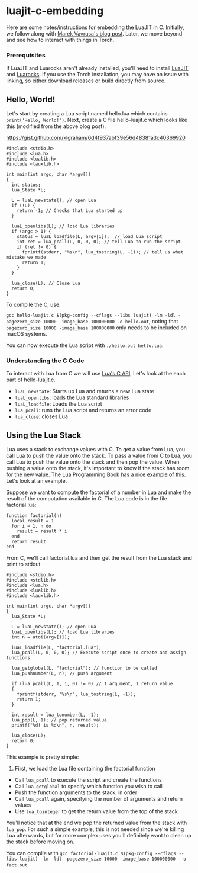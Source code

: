 # luajit-c-embedding

Here are some notes/instructions for embedding the LuaJIT in C. Initially, we follow along with [Marek Vavrusa's blog post](https://en.blog.nic.cz/2015/08/12/embedding-luajit-in-30-minutes-or-so/). Later, we move beyond and see how to interact with things in Torch.

### Prerequisites

If LuaJIT and Luarocks aren't already installed, you'll need to install [LuaJIT](http://luajit.org/install.html) and [Luarocks](https://github.com/keplerproject/luarocks/wiki/Download). If you use the Torch installation, you may have an issue with linking, so either download releases or build directly from source.

## Hello, World!

Let's start by creating a Lua script named hello.lua which contains ```print('Hello, World!')```. Next, create a C file hello-luajit.c which looks like this (modified from the above blog post):

https://gist.github.com/klgraham/6d4f937abf39e56d48381a3c40369920

```
#include <stdio.h>
#include <lua.h>
#include <lualib.h>
#include <lauxlib.h>

int main(int argc, char *argv[])
{
  int status;
  lua_State *L;
  
  L = luaL_newstate(); // open Lua
  if (!L) {
    return -1; // Checks that Lua started up
  }
  
  luaL_openlibs(L); // load Lua libraries
  if (argc > 1) {
    status = luaL_loadfile(L, argv[1]);  // load Lua script
    int ret = lua_pcall(L, 0, 0, 0); // tell Lua to run the script
    if (ret != 0) {
      fprintf(stderr, "%s\n", lua_tostring(L, -1)); // tell us what mistake we made
      return 1;
    }
  }

  lua_close(L); // Close Lua
  return 0;
}
```

To compile the C, use:

```gcc hello-luajit.c $(pkg-config --cflags --libs luajit) -lm -ldl -pagezero_size 10000 -image_base 100000000 -o hello.out```, noting that ```-pagezero_size 10000 -image_base 100000000``` only needs to be included on macOS systems.

You can now execute the Lua script with ```./hello.out hello.lua```.

### Understanding the C Code

To interact with Lua from C we will use [Lua's C API](http://www.lua.org/pil/24.1.html). Let's look at the each part of hello-luajit.c.

- ```luaL_newstate```: Starts up Lua and returns a new Lua state
- ```luaL_openlibs```: loads the Lua standard libraries
- ```luaL_loadfile```: Loads the Lua script
- ```lua_pcall```: runs the Lua script and returns an error code
- ```lua_close```: closes Lua

## Using the Lua Stack

Lua uses a stack to exchange values with C. To get a value from Lua, you call Lua to push the value onto the stack. To pass a value from C to Lua, you call Lua to push the value onto the stack and then pop the value. When pushing a value onto the stack, it's important to know if the stack has room for the new value. The Lua Programming Book has [a nice example of this](http://lua-users.org/wiki/SimpleLuaApiExample). Let's look at an example.

Suppose we want to compute the factorial of a number in Lua and make the result of the computation available in C. The Lua code is in the file factorial.lua:

```
function factorial(n)
  local result = 1
  for i = 1, n do
    result = result * i
  end
  return result
end
```

From C, we'll call factorial.lua and then get the result from the Lua stack and print to stdout.

```
#include <stdio.h>
#include <stdlib.h>
#include <lua.h>
#include <lualib.h>
#include <lauxlib.h>

int main(int argc, char *argv[])
{
  lua_State *L;
  
  L = luaL_newstate(); // open Lua 
  luaL_openlibs(L); // load Lua libraries
  int n = atoi(argv[1]);

  luaL_loadfile(L, "factorial.lua");
  lua_pcall(L, 0, 0, 0); // Execute script once to create and assign functions
	
  lua_getglobal(L, "factorial"); // function to be called
  lua_pushnumber(L, n); // push argument
	
  if (lua_pcall(L, 1, 1, 0) != 0) // 1 argument, 1 return value
  {
    fprintf(stderr, "%s\n", lua_tostring(L, -1));
    return 1;
  }
  
  int result = lua_tonumber(L, -1);
  lua_pop(L, 1); // pop returned value
  printf("%d! is %d\n", n, result);  
    
  lua_close(L); 
  return 0;
}
```

This example is pretty simple:

1. First, we load the Lua file containing the factorial function
- Call ```lua_pcall``` to execute the script and create the functions
- Call ```lua_getglobal``` to specify which function you wish to call
- Push the function arguments to the stack, in order
- Call ```lua_pcall``` again, specifying the number of arguments and return values
- Use ```lua_tointeger``` to get the return value from the top of the stack

You'll notice that at the end we pop the returned value from the stack with ```lua_pop```. For such a simple example, this is not needed since we're killing Lua afterwards, but for more complex uses you'll definitely want to clean up the stack before moving on.

You can compile with ```gcc factorial-luajit.c $(pkg-config --cflags --libs luajit) -lm -ldl -pagezero_size 10000 -image_base 100000000  -o fact.out```.


